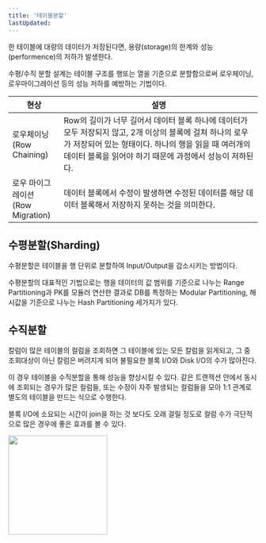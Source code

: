 ```yaml
---
title: '테이블분할'
lastUpdated: 
---
```


한 테이블에 대량의 데이터가 저장된다면, 용량(storage)의 한계와 성능(performence)의 저하가 발생한다. 

수평/수직 분할 설계는 테이블 구조를 행또는 열을 기준으로 분할함으로써 로우체이닝, 로우마이그레이션 등의 성능 저하를 예방하는 기법이다.

|현상|설명|
|-|-|
|로우체이닝<br>(Row Chaining)|Row의 길이가 너무 길어서 데이터 블록 하나에 데이터가 모두 저장되지 않고, 2개 이상의 블록에 걸쳐 하나의 로우가 저장되어 있는 형태이다. 하나의 행을 읽을 때 여러개의 데이터 블록을 읽어야 하기 때문에 과정에서 성능이 저하된다.|
|로우 마이그레이션<br>(Row Migration)|데이터 블록에서 수정이 발생하면 수정된 데이터를 해당 데이터 블록해서 저장하지 못하는 것을 의미한다. |

## 수평분할(Sharding)

수평분할은 테이블을 행 단위로 분할하여 Input/Output을 감소시키는 방법이다.

수평분할의 대표적인 기법으로는 행을 데이터의 값 범위를 기준으로 나누는 Range Partitioning과 PK를 모듈러 연산한 결과로 DB를 특정하는 Modular Partitioning, 해시값을 기준으로 나누는 Hash Partitioning 세가지가 있다.

## 수직분할

칼럼이 많은 테이블의 컬럼을 조회하면 그 테이블에 있는 모든 칼럼을 읽게되고, 그 중 조회대상이 아닌 칼럼은 버려지게 되어 불필요한 블록 I/O와 Disk I/O의 수가 많아진다.

이 경우 테이블을 수직분할을 통해 성능을 향상시킬 수 있다. 같은 트랜잭션 안에서 동시에 조회되는 경우가 많은 컬럼들, 또는 수정이 자주 발생되는 컬럼들을 모아 1:1 관계로 별도의 테이블을 만드는 식으로 수행한다.

블록 I/O에 소요되는 시간이 join을 하는 것 보다도 오래 걸릴 정도로 컬럼 수가 극단적으로 많은 경우에 좋은 효과를 볼 수 있다.

<img height=200px src="https://img1.daumcdn.net/thumb/R1280x0/?scode=mtistory2&fname=https%3A%2F%2Fblog.kakaocdn.net%2Fdn%2FbGMhHe%2FbtrhWIbZgHQ%2FJL6RPXlUvtQSyK5tsrJkr1%2Fimg.png">


